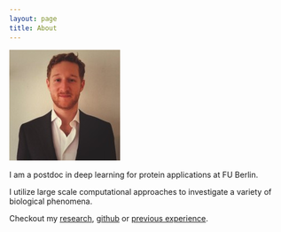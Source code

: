 ```yaml
---
layout: page
title: About
---
```

<img src="./assets/portrait.jpeg" >

I am a postdoc in deep learning for protein applications at FU Berlin.

I utilize large scale computational approaches to investigate a variety of biological phenomena.

Checkout my [research], [github] or [previous experience].

[research]:https://patrickbryant1.github.io/research.html
[github]:https://github.com/patrickbryant1
[previous experience]:https://www.linkedin.com/in/patrick-bryant-phd/

